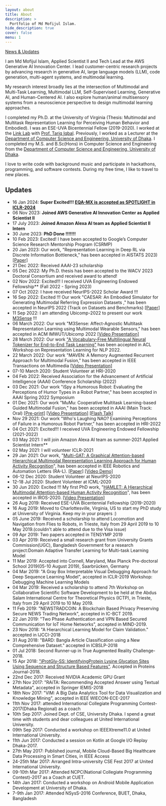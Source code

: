 ```yaml
---
layout: about
title: About
description: >
  Portfolio of Md Mofijul Islam.
hide_description: true
cover: false
menu: 1
---
```

[News & Updates](#updates)

I am Md Mofijul Islam, Applied Scientist II and Tech Lead at the AWS Generative AI Innovation Center. I lead customer-centric research projects by advancing research in generative AI, large language models (LLM), code generation, multi-agent systems, and multimodal learning.

My research interest broadly lies at the intersection of Multimodal and Multi-Task Learning, Multimodal LLM, Self-Supervised Learning, Generative AI, and Human-Centered AI. I also explore human/animal multisensory systems from a neuroscience perspective to design multimodal learning approaches.

I completed my Ph.D. at the University of Virginia (Thesis: Multimodal and Multitask Representation Learning for Perceiving Human Behavior and Embodied). I was an ESE-UVA Bicentennial Fellow (2019-2020). I worked at the [Link Lab](https://engineering.virginia.edu/link-lab-0) with [Prof. Tariq Iqbal](http://www.tiqbal.com/). Previously, I worked as a Lecturer at the [Department of Computer Science and Engineering, University of Dhaka](http://cse.du.ac.bd/). I completed my M.S. and B.Sc(Hons) in Computer Science and Engineering from the [Department of Computer Science and Engineering, University of Dhaka](http://cse.du.ac.bd/).

I love to write code with background music and participate in hackathons, programming, and software contests. During my free time, I like to travel to new places.

<!---
## Research interest
* Machine Learning
* Interpretable Machine Learning
* Optimization and Graph Theory
* Big data and Mobile Cloud Computing
* Mobile Application Development
-->

## Updates

* 16 Jan 2024: **Super Excited!!! [EQA-MX is accepted as SPOTLIGHT in ICLR-2024](https://openreview.net/forum?id=7gUrYE50Rb)**
* 06 Nov 2023: **Joined AWS Generative AI Innovation Center as Applied Scientist II**
* 17 July 2023: **Joined Amazon Alexa AI team as Applied Scientist II Intern**
* 30 June 2023: **PhD Done !!!!!!!**
* 10 Feb 2023: Excited! I have been accepted to Google’s Computer Science Research Mentorship Program (CSRMP)
* 20 Jan 2023: Our work, "Representation Learning in Deep RL via Discrete Information Bottleneck," has been accepted in AISTATS 2023)  [[Paper]](https://arxiv.org/abs/2212.13835)
* 21 Dec 2022: Received AAAI-23 scholarship
* 05 Dec 2022: My Ph.D. thesis has been accepted to the WACV 2023 Doctoral Consortium and received award to attend!
* 02 Nov 2022: Excited!!! I received UVA Engineering Endowed Fellowship** (Fall 2022 - Spring 2023)
* 07 Oct 2022: I have received NeurIPS-2022 Scholar Award !!!
* 16 Sep 2022: Excited !!! Our work "CAESAR: An Embodied Simulator for Generating Multimodal Referring Expression Datasets ," has been accepted in NeurIPS 2022 (Track on Datasets and Benchmarks)  [[Paper]](https://openreview.net/forum?id=SKE_J-B3e9X)
* 11 Sep 2022: I am attending Ubicomp-2022 to present our work [M3Sense](https://dl.acm.org/doi/abs/10.1145/3534600) !!!
* 06 March 2022: Our work "M3Sense: Affect-Agnostic Multitask Representation Learning using Multimodal Wearable Sensors," has been accepted in ACM IMWUT/Ubicomp 2022  [[Video Presentation]](https://youtu.be/shGyn8bTTTQ)
* 28 March 2022: Our work ["A Vocabulary-Free Multilingual Neural Tokenizer for End-to-End Task Learning"](https://arxiv.org/abs/2204.10815) has been accepted in ACL Workshop on Representation Learning for NLP 2022. 
* 22 March 2022: Our work "MAVEN: A Memory Augmented Recurrent Approach for Multimodal Fusion," has been accepted in IEEE Transactions on Multimedia [[Video Presentation]](https://youtu.be/NLyVePqaXSg)
* 07-10 March 2020: Student Volunteer at HRI-2020
* 04 Feb 2022: Received Association for the Advancement of Artificial Intelligence (AAAI) Conference Scholarship (2022)
* 03 Dec 2021: Our work "iSpy a Humorous Robot: Evaluating the Perceptions of Humor Types in a Robot Partner," has been accepted in AAAI Spring 2022 Symposium
* 01 Dec 2021: Our work "MuMu: Cooperative Multitask Learning-based Guided Multimodal Fusion," has been accepted in AAAI (Main Track: Oral) [[Pre-print]](https://github.com/mmiakashs/mmiakashs.github.io/blob/master/assets/Mofijul_AAAI_2022_MuMu_Preprint.pdf) [[Video Presentation]](https://recorder-v3.slideslive.com/?share=59838&s=ee1395b9-974b-4597-b22c-d2c071b1496d) [[Flash Talk]](https://recorder-v3.slideslive.com/?share=59840&s=a3ef2807-65a2-4d0e-9bf8-b46d3c6bc66c)
* Nov 29 2021: Our work "Who's Laughing NAO? Examining Perceptions of Failure in a Humorous Robot Partner," has been accepted in HRI-2022
* 04 Oct 2021: Excited!!! I received UVA Engineering Endowed Fellowship (2021-2022)
* 03 May 2021: I will join Amazon Alexa AI team as summer-2021 Applied Scientist Intern**
* 02 May 2021: I will volunteer ICLR-2021
* 29 Jan 2021: Our work, "[Multi-GAT: A Graphical Attention-based Hierarchical Multimodal Representation Learning Approach for Human Activity Recognition](https://ieeexplore.ieee.org/document/9354900)", has been accepted in IEEE Robotics and Automation Letters (RA-L). [[Paper]](https://ieeexplore.ieee.org/document/9354900) [[Video Demo]](https://youtu.be/Bsbn4pN6Oo4)
* 06-12 Dec 2020: Student Volunteer at NeurIPS-2020
* 12-18 Jul 2020: Student Volunteer at ICML-2020
* 30 Jun 2020: Excited !!! My first PhD work, "[HAMLET: A Hierarchical Multimodal Attention-based Human Activity Recognition](https://ieeexplore.ieee.org/document/9340987)", has been accepted in IROS-2020. [[Video Presentation]](https://youtu.be/BZ7vmwNczSs)
* 26 Aug 2019: Received ESE-UVA Bicentennial Fellowship (2019-2020)
* 16 Aug 2019: Moved to Charlottesville, Virginia, US to start my PhD study at University of Virginia. Keep my in your prayers :)
* 05 June 2019: Received a scholarship to attend Locomotion and Navigation from Flies to Robots, in Trieste, Italy from 29 April 2019 to 10 May 2019.(couldn't able to attend due to the Visa issue)
* 09 Apr 2019: Two papers accepted in TENSYMP 2019
* 03 Apr 2019: Received a small research grant from University Grants Commission(UGC), Bangladesh Government for a research project:Domain Adaptive Transfer Learning for Multi-task Learning Model
* 11 Mar 2019: Accepted into Cornell, Maryland, Max Planck Pre-doctoral School 2019(05-10 August 2019), Saarbrücken, Germany
* 04 Mar 2019: "A Gray Box Interpretable Visual Debugging Approach for Deep Sequence Learning Model", accepted in ICLR-2019 Workshop: Debugging Machine Learning Models
* 04 Mar 2019: Received a scholarship to attend 7th Workshop on Collaborative Scientific Software Development to be held at the Abdus Salam International Centre for Theoretical Physics (ICTP), in Trieste, Italy from 29 April 2019 to 10 May 2019.
* 11 Feb 2019: "NEWSTRADCOIN: A Blockchain Based Privacy Preserving Secure NEWS Trading Network", accepted in IC-BCT 2019.
* 22 Jan 2019: "Two Phase Authentication and VPN Based Secured Communication for IoT Home Networks", accepted in MIND-2019.
* 23 Nov 2018: "A Hierarchical Learning Model for Claim Validation." accepted in IJCCI-2018
* 31 Aug 2018: "BARD: Bangla Article Classification using a New Comprehensive Dataset." accepted in ICBSLP-2018
* 01 Jul 2018: Second Runner-up in True Augmented Reality Challenge-2018.
* 15 Apr 2018: ["iProtGly-SS: IdentifyingProtein Lysine Glycation Sites Using Sequence and Structure Based Features"](https://www.ncbi.nlm.nih.gov/pubmed/29675975). Accepted in Proteins Journal-2018.
* 22nd Dec 2017: Received NVIDIA Academic GPU Grant
* 27th Nov 2017: "RAiTA: Recommending Accepted Answer using Textual Metadata", accepted in Springer IEMIS-2018
* 18th Nov 2017: "VIM: A Big Data Analytics Tool for Data Visualization and Knowledge Mining", accepted in IEEE WIECON-ECE-2017
* 11th Nov 2017: attended International Collegiate Programming Contest-2017(Dhaka Regional) as a coach
* 10th Sep 2017: Joined Dept. of CSE, University Dhaka. I spend a great time with students and dear colleagues at United International University.
* 09th Sep 2017: Conducted a workshop on IEEEXtreme11.0 at United International University.
* 11th Jun 2017: Conducted a session on Kotlin at Google I/O Replay Dhaka-2017.
* 27th May 2017: Published journal, Mobile Cloud-Based Big Healthcare Data Processing in Smart Cities, in IEEE Access
* 24-25th Mar 2017: Arranged Intra-university CSE Fest 2017 at United International University.
* 09-10th Mar 2017: Attended NCPC(National Collegiate Programming Contest)-2017 as a Coach at CUET.
* 14th Jan 2017: Conducted a workshop on Android Mobile Application Development at University of Dhaka.
* 7-9th Jan 2017: Attended NSysS-2016 Conference, BUET, Dhaka, Bangladesh

